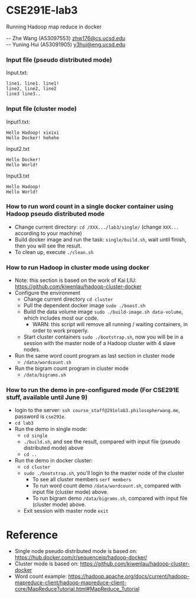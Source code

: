 # CSE291E-lab3
Running Hadoop map reduce in docker

-- Zhe Wang (A53097553) <zhw176@cs.ucsd.edu>  
-- Yuning Hui (A53091905) <y3hui@eng.ucsd.edu>


### Input file (pseudo distributed mode)
Input.txt:
```
line1. line1. line1!
line2, line2, line2
line3 line3..
```

### Input file (cluster mode)
Input1.txt:
```
Hello Hadoop! xixixi
Hello Docker! hehehe

```

Input2.txt
```
Hello Docker!
Hello World!

```

Input3.txt
```
Hello Hadoop!
Hello World!

```

### How to run word count in a single docker container using Hadoop pseudo distributed mode
* Change current directory: `cd /XXX.../lab3/single/` (change `XXX...` according to your machine)
* Build docker image and run the task: `single/build.sh`, wait until finish, then you will see the result.
* To clean up, execute `./clean.sh`

### How to run Hadoop in cluster mode using docker
* Note: this section is based on the work of Kai LIU: https://github.com/kiwenlau/hadoop-cluster-docker
* Configure the environment
    * Change current directory `cd cluster`
    * Pull the dependent docker image `sudo ./boost.sh`
    * Build the data volume image `sudo ./build-image.sh data-volume`, which includes most our code.
        * WARN: this script will remove all running / waiting containers, in order to work properly.
    * Start cluster containers `sudo ./bootstrap.sh`, now you will be in a session with the master node of a Hadoop cluster with 4 slave nodes.
* Run the same word count program as last section in cluster mode
    * `/data/wordcount.sh`
* Run the bigram count program in cluster mode
    * `/data/bigrams.sh`

### How to run the demo in pre-configured mode (For CSE291E stuff, available until June 9)
* login to the server: `ssh course_staff@291elab3.philosopherwang.me`, password is `cse291e`.
* `cd lab3`
* Run the demo in single mode:
    * `cd single`
    * `./build.sh`, and see the result, compared with input file (pseudo distributed mode) above
    * `cd ..`
* Run the demo in docker cluster:
    * `cd cluster`
    * `sudo ./bootstrap.sh`, you'll login to the master node of the cluster
        * To see all cluster members `serf members`
        * To run word count demo `/data/wordcount.sh`, compared with input file (cluster mode) above.
        * To run bigram demo `/data/bigrams.sh`, compared with input file (cluster mode) above.
    * Exit session with master node `exit`



# Reference
 * Single node pseudo distributed mode is based on: https://hub.docker.com/r/sequenceiq/hadoop-docker/
 * Cluster mode is based on: https://github.com/kiwenlau/hadoop-cluster-docker
 * Word count example: https://hadoop.apache.org/docs/current/hadoop-mapreduce-client/hadoop-mapreduce-client-core/MapReduceTutorial.html#MapReduce_Tutorial
